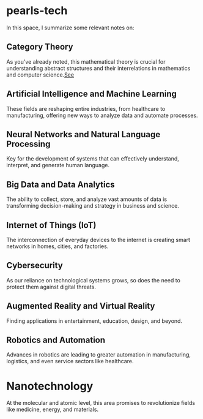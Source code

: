 # pearls-tech

In this space, I summarize some relevant notes on:


## Category Theory

As you've already noted, this mathematical theory is crucial for understanding abstract structures and their interrelations in mathematics and computer science.[See](catetory-theory/README)

## Artificial Intelligence and Machine Learning
These fields are reshaping entire industries, from healthcare to manufacturing, offering new ways to analyze data and automate processes.

## Neural Networks and Natural Language Processing

Key for the development of systems that can effectively understand, interpret, and generate human language.

## Big Data and Data Analytics

The ability to collect, store, and analyze vast amounts of data is transforming decision-making and strategy in business and science.

## Internet of Things (IoT)

The interconnection of everyday devices to the internet is creating smart networks in homes, cities, and factories.

## Cybersecurity

As our reliance on technological systems grows, so does the need to protect them against digital threats.

## Augmented Reality and Virtual Reality

Finding applications in entertainment, education, design, and beyond.

## Robotics and Automation

Advances in robotics are leading to greater automation in manufacturing, logistics, and even service sectors like healthcare.

# Nanotechnology

At the molecular and atomic level, this area promises to revolutionize fields like medicine, energy, and materials.